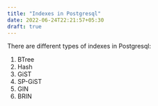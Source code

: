 ```yaml
---
title: "Indexes in Postgresql"
date: 2022-06-24T22:21:57+05:30
draft: true
---
```


There are different types of indexes in Postgresql:

1. BTree
2. Hash
3. GiST
4. SP-GiST
5. GIN
6. BRIN
